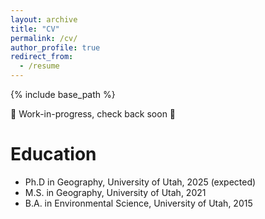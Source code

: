 ```yaml
---
layout: archive
title: "CV"
permalink: /cv/
author_profile: true
redirect_from:
  - /resume
---
```


{% include base_path %}

:construction: Work-in-progress, check back soon :construction:

Education
======
* Ph.D in Geography, University of Utah, 2025 (expected)
* M.S. in Geography, University of Utah, 2021
* B.A. in Environmental Science, University of Utah, 2015


